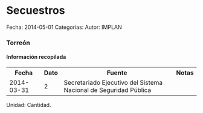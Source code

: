 Secuestros
=====

Fecha: 2014-05-01
Categorías: 
Autor: IMPLAN

### Torreón

#### Información recopilada

<table class="table table-hover table-bordered">
  <tr><th>Fecha</th><th>Dato</th><th>Fuente</th><th>Notas</th></tr>
  <tr><td>2014-03-31</td><td>2</td><td>Secretariado Ejecutivo del Sistema Nacional de Seguridad Pública</td><td></td></tr>
</table>

Unidad: Cantidad.
